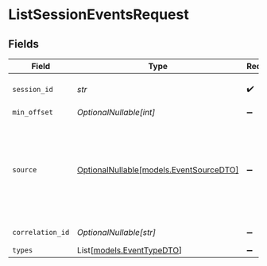 # ListSessionEventsRequest


## Fields

| Field                                                                              | Type                                                                               | Required                                                                           | Description                                                                        | Example                                                                            |
| ---------------------------------------------------------------------------------- | ---------------------------------------------------------------------------------- | ---------------------------------------------------------------------------------- | ---------------------------------------------------------------------------------- | ---------------------------------------------------------------------------------- |
| `session_id`                                                                       | *str*                                                                              | :heavy_check_mark:                                                                 | Unique identifier of the session                                                   | zv3h4j5Fjv                                                                         |
| `min_offset`                                                                       | *OptionalNullable[int]*                                                            | :heavy_minus_sign:                                                                 | N/A                                                                                | 0                                                                                  |
| `source`                                                                           | [OptionalNullable[models.EventSourceDTO]](../models/eventsourcedto.md)             | :heavy_minus_sign:                                                                 | Source of the event within a session.<br/><br/>Identifies who or what generated the event. |                                                                                    |
| `correlation_id`                                                                   | *OptionalNullable[str]*                                                            | :heavy_minus_sign:                                                                 | N/A                                                                                | RID(lyH-sVmwJO)::Y8oBzYT4CQ                                                        |
| `types`                                                                            | List[[models.EventTypeDTO](../models/eventtypedto.md)]                             | :heavy_minus_sign:                                                                 | N/A                                                                                | message,tool                                                                       |